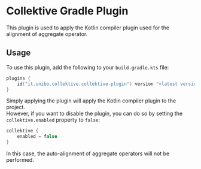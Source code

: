 # Collektive Gradle Plugin

This plugin is used to apply the Kotlin compiler plugin used for the alignment of aggregate operator.

## Usage

To use this plugin, add the following to your `build.gradle.kts` file:

```kotlin
plugins {
    id("it.unibo.collektive.collektive-plugin") version "<latest version>"
}
```

Simply applying the plugin will apply the Kotlin compiler plugin to the project.  
However, if you want to disable the plugin, you can do so by setting the `collektive.enabled` property to `false`:

```kotlin
collektive {
    enabled = false
}
```

In this case, the auto-alignment of aggregate operators will not be performed.
